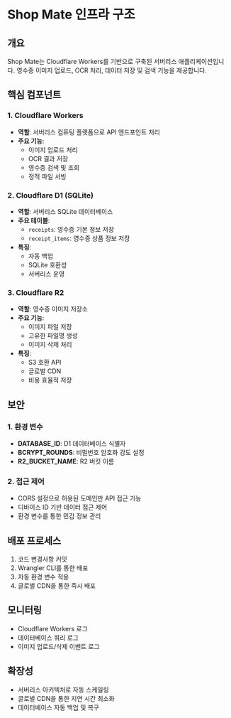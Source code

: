 # Shop Mate 인프라 구조

## 개요
Shop Mate는 Cloudflare Workers를 기반으로 구축된 서버리스 애플리케이션입니다. 영수증 이미지 업로드, OCR 처리, 데이터 저장 및 검색 기능을 제공합니다.

## 핵심 컴포넌트

### 1. Cloudflare Workers
- **역할**: 서버리스 컴퓨팅 플랫폼으로 API 엔드포인트 처리
- **주요 기능**:
  - 이미지 업로드 처리
  - OCR 결과 저장
  - 영수증 검색 및 조회
  - 정적 파일 서빙

### 2. Cloudflare D1 (SQLite)
- **역할**: 서버리스 SQLite 데이터베이스
- **주요 테이블**:
  - `receipts`: 영수증 기본 정보 저장
  - `receipt_items`: 영수증 상품 정보 저장
- **특징**:
  - 자동 백업
  - SQLite 호환성
  - 서버리스 운영

### 3. Cloudflare R2
- **역할**: 영수증 이미지 저장소
- **주요 기능**:
  - 이미지 파일 저장
  - 고유한 파일명 생성
  - 이미지 삭제 처리
- **특징**:
  - S3 호환 API
  - 글로벌 CDN
  - 비용 효율적 저장

## 보안

### 1. 환경 변수
- **DATABASE_ID**: D1 데이터베이스 식별자
- **BCRYPT_ROUNDS**: 비밀번호 암호화 강도 설정
- **R2_BUCKET_NAME**: R2 버킷 이름

### 2. 접근 제어
- CORS 설정으로 허용된 도메인만 API 접근 가능
- 디바이스 ID 기반 데이터 접근 제어
- 환경 변수를 통한 민감 정보 관리

## 배포 프로세스
1. 코드 변경사항 커밋
2. Wrangler CLI를 통한 배포
3. 자동 환경 변수 적용
4. 글로벌 CDN을 통한 즉시 배포

## 모니터링
- Cloudflare Workers 로그
- 데이터베이스 쿼리 로그
- 이미지 업로드/삭제 이벤트 로그

## 확장성
- 서버리스 아키텍처로 자동 스케일링
- 글로벌 CDN을 통한 지연 시간 최소화
- 데이터베이스 자동 백업 및 복구
